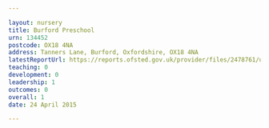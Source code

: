 ```yaml
---

layout: nursery
title: Burford Preschool
urn: 134452
postcode: OX18 4NA
address: Tanners Lane, Burford, Oxfordshire, OX18 4NA
latestReportUrl: https://reports.ofsted.gov.uk/provider/files/2478761/urn/134452.pdf
teaching: 0
development: 0
leadership: 1
outcomes: 0
overall: 1
date: 24 April 2015

---
```

